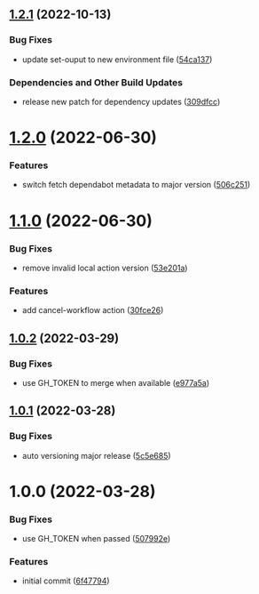 ## [1.2.1](https://github.com/ATOS-Actions/actions/compare/v1.2.0...v1.2.1) (2022-10-13)


### Bug Fixes

* update set-ouput to new environment file ([54ca137](https://github.com/ATOS-Actions/actions/commit/54ca137a8ed1ba7018bb488349649fd0dcd67c62))


### Dependencies and Other Build Updates

* release new patch for dependency updates ([309dfcc](https://github.com/ATOS-Actions/actions/commit/309dfcc07be840cf0b37461da7520546b7e3874d))

# [1.2.0](https://github.com/ATOS-Actions/actions/compare/v1.1.0...v1.2.0) (2022-06-30)


### Features

* switch fetch dependabot metadata to major version ([506c251](https://github.com/ATOS-Actions/actions/commit/506c2513cf8f52f3cdb992d65ccc535976de6daf))

# [1.1.0](https://github.com/ATOS-Actions/actions/compare/v1.0.2...v1.1.0) (2022-06-30)


### Bug Fixes

* remove invalid local action version ([53e201a](https://github.com/ATOS-Actions/actions/commit/53e201ae2b45c72c6c249e291160faaaba812709))


### Features

* add cancel-workflow action ([30fce26](https://github.com/ATOS-Actions/actions/commit/30fce26fd413ab617c595704f35dd1a5ece9f158))

## [1.0.2](https://github.com/ATOS-Actions/actions/compare/v1.0.1...v1.0.2) (2022-03-29)


### Bug Fixes

* use GH_TOKEN to merge when available ([e977a5a](https://github.com/ATOS-Actions/actions/commit/e977a5ab1fd93fc740be28ade2737aec17ce529a))

## [1.0.1](https://github.com/ATOS-Actions/actions/compare/v1.0.0...v1.0.1) (2022-03-28)


### Bug Fixes

* auto versioning major release ([5c5e685](https://github.com/ATOS-Actions/actions/commit/5c5e68584b9d2f487b1e07d975d22213030d34cc))

# 1.0.0 (2022-03-28)


### Bug Fixes

* use GH_TOKEN when passed ([507992e](https://github.com/ATOS-Actions/actions/commit/507992ecd7e57a791f769de2680ba549d9446f8d))


### Features

* initial commit ([6f47794](https://github.com/ATOS-Actions/actions/commit/6f47794a7f2bad1b015197c07dfeff07c4bde863))
